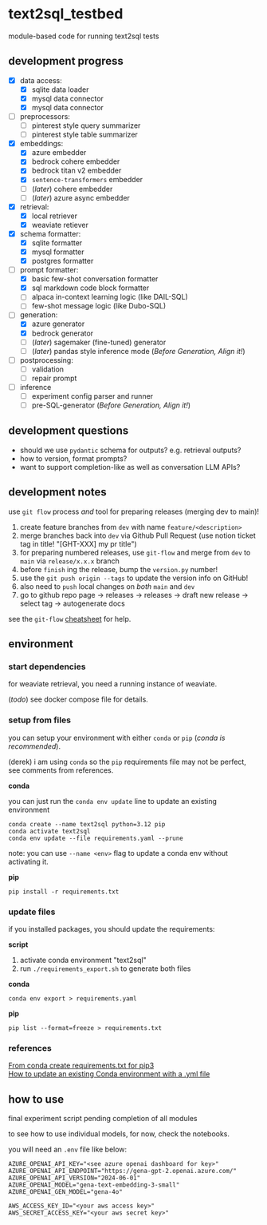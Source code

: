 # text2sql_testbed

module-based code for running text2sql tests

## development progress

- [x] data access:
    - [x] sqlite data loader
    - [x] mysql data connector
    - [x] mysql data connector
- [ ] preprocessors:
    - [ ] pinterest style query summarizer
    - [ ] pinterest style table summarizer
- [x] embeddings:
    - [x] azure embedder
    - [x] bedrock cohere embedder
    - [x] bedrock titan v2 embedder
    - [x] `sentence-transformers` embedder
    - [ ] (*later*) cohere embedder
    - [ ] (*later*) azure async embedder
- [x] retrieval:
    - [x] local retriever
    - [x] weaviate retiever
- [x] schema formatter:
    - [x] sqlite formatter
    - [x] mysql formatter
    - [x] postgres formatter
- [ ] prompt formatter:
    - [x] basic few-shot conversation formatter
    - [x] sql markdown code block formatter
    - [ ] alpaca in-context learning logic (like DAIL-SQL)
    - [ ] few-shot message logic (like Dubo-SQL)
- [ ] generation:
    - [x] azure generator
    - [x] bedrock generator
    - [ ] (*later*) sagemaker (fine-tuned) generator
    - [ ] (*later*) pandas style inference mode (*Before Generation, Align it!*)
- [ ] postprocessing:
    - [ ] validation
    - [ ] repair prompt
- [ ] inference
    - [ ] experiment config parser and runner
    - [ ] pre-SQL-generator (*Before Generation, Align it!*)

## development questions

- should we use `pydantic` schema for outputs? e.g. retrieval outputs?
- how to version, format prompts?
- want to support completion-like as well as conversation LLM APIs?

## development notes

use `git flow` process *and* tool for preparing releases (merging dev to main)!

1. create feature branches from `dev` with name `feature/<description>`
2. merge branches back into `dev` via Github Pull Request (use notion ticket tag in title! "[GHT-XXX] my pr title")
3. for preparing numbered releases, use `git-flow` and merge from `dev` to `main` via `release/x.x.x` branch
4. before `finish` ing the release, bump the `version.py` number!
5. use the `git push origin --tags` to update the version info on GitHub!
6. also need to `push` local changes on *both* `main` and `dev`
7. go to github repo page -> releases -> releases -> draft new release -> select tag -> autogenerate docs

see the `git-flow` [cheatsheet](http://danielkummer.github.io/git-flow-cheatsheet/) for help.

## environment

### start dependencies

for weaviate retrieval, you need a running instance of weaviate.

(*todo*) see docker compose file for details.

### setup from files

you can setup your environment with either `conda` or `pip` (*conda is recommended*).

(derek) i am using `conda` so the `pip` requirements file may not be perfect, see comments from references.

**conda**

you can just run the `conda env update` line to update an existing environment

```
conda create --name text2sql python=3.12 pip
conda activate text2sql
conda env update --file requirements.yaml --prune
``` 

note: you can use `--name <env>` flag to update a conda env without activating it.

**pip**

`pip install -r requirements.txt`

### update files

if you installed packages, you should update the requirements:

**script**

1. activate conda environment "text2sql"
2. run `./requirements_export.sh` to generate both files

**conda**

`conda env export > requirements.yaml`

**pip**

`pip list --format=freeze > requirements.txt`

### references

[From conda create requirements.txt for pip3](https://stackoverflow.com/questions/50777849/from-conda-create-requirements-txt-for-pip3)  
[How to update an existing Conda environment with a .yml file](https://stackoverflow.com/questions/42352841/how-to-update-an-existing-conda-environment-with-a-yml-file)

## how to use

final experiment script pending completion of all modules

to see how to use individual models, for now, check the notebooks.

you will need an `.env` file like below:

```
AZURE_OPENAI_API_KEY="<see azure openai dashboard for key>"
AZURE_OPENAI_API_ENDPOINT="https://gena-gpt-2.openai.azure.com/"
AZURE_OPENAI_API_VERSION="2024-06-01"
AZURE_OPENAI_MODEL="gena-text-embedding-3-small"
AZURE_OPENAI_GEN_MODEL="gena-4o"

AWS_ACCESS_KEY_ID="<your aws access key>"
AWS_SECRET_ACCESS_KEY="<your aws secret key>"
```

